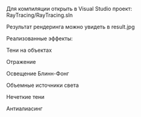 Для компиляции открыть в Visual Studio проект: RayTracing/RayTracing.sln

Результат рендеринга можно увидеть в result.jpg

Реализованные эффекты:

Тени на объектах

Отражение

Освещение Блинн-Фонг

Объемные источники света

Нечеткие тени

Антиалиасинг
